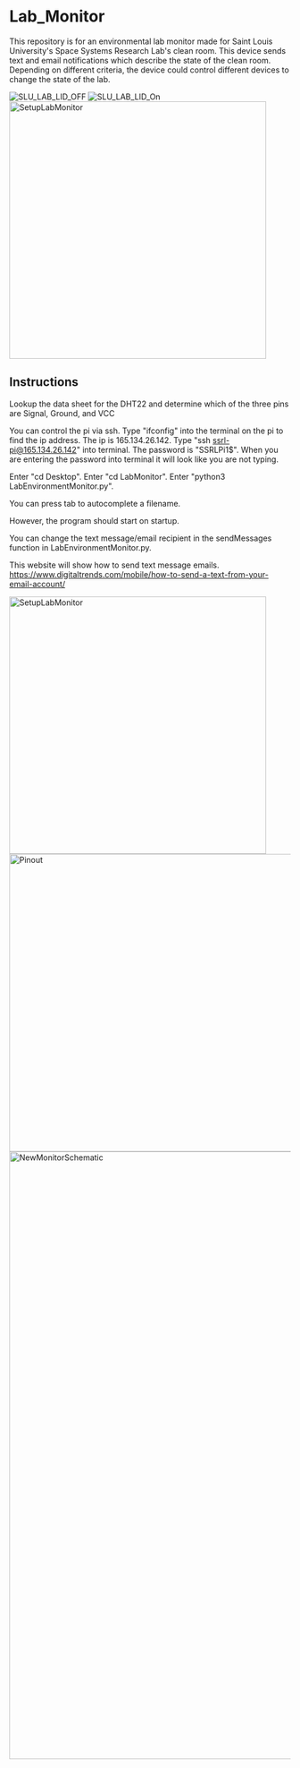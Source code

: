 # Lab_Monitor
This repository is for an environmental lab monitor made for Saint Louis University's Space Systems Research Lab's clean room. This device sends text and email notifications which describe the state of the clean room. Depending on different criteria, the device could control different devices to change the state of the lab. 

![SLU_LAB_LID_OFF](https://github.com/Nrxszv0/SLU_SSRL_Lab_Monitor/assets/58677365/bf05d93a-2c4b-4a72-b8ee-3103f6b2c04e)
![SLU_LAB_LID_On](https://github.com/Nrxszv0/SLU_SSRL_Lab_Monitor/assets/58677365/61cecd4b-a9c2-4398-826a-ee1eb086b0fa)
<img width="460" alt="SetupLabMonitor" src="[https://github.com/Nrxszv0/SLU_SSRL_Lab_Monitor/assets/58677365/61cecd4b-a9c2-4398-826a-ee1eb086b0fa.png">


## Instructions
Lookup the data sheet for the DHT22 and determine which of the three pins are Signal, Ground, and VCC

You can control the pi via ssh.
Type "ifconfig" into the terminal on the pi to find the ip address.
The ip is 165.134.26.142.
Type "ssh ssrl-pi@165.134.26.142" into terminal.
The password is "SSRLPi1$".
When you are entering the password into terminal it will look like you are not typing.

Enter "cd Desktop".
Enter "cd LabMonitor".
Enter "python3 LabEnvironmentMonitor.py".

You can press tab to autocomplete a filename.

However, the program should start on startup.

You can change the text message/email recipient in the sendMessages function in LabEnvironmentMonitor.py.

This website will show how to send text message emails.
https://www.digitaltrends.com/mobile/how-to-send-a-text-from-your-email-account/

<img width="460" alt="SetupLabMonitor" src="https://user-images.githubusercontent.com/58677365/178592039-ef6bb5be-3b50-461f-a991-085efd3bb47a.PNG">

<img width="532" alt="Pinout" src="https://user-images.githubusercontent.com/58677365/178784648-888082ad-56e1-4326-bcf7-c659bf10fa5b.PNG">
<img width="1086" alt="NewMonitorSchematic" src="https://user-images.githubusercontent.com/58677365/178806578-e1876546-636d-460b-bb36-d2236d33e93a.png">
